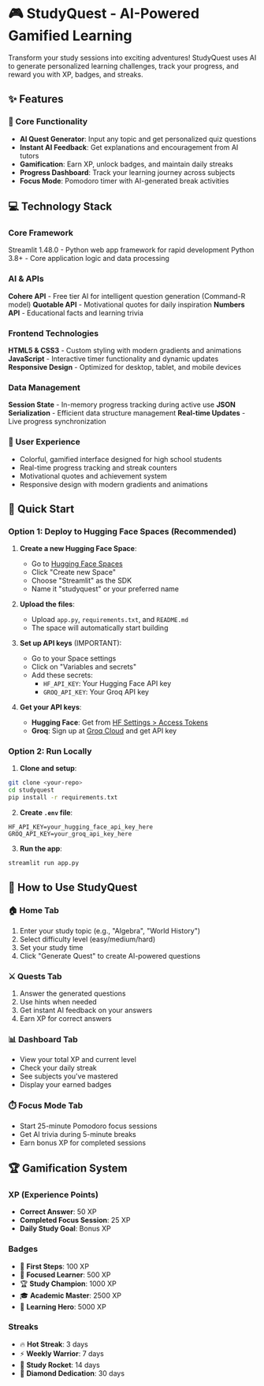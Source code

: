# 🎮 StudyQuest - AI-Powered Gamified Learning

Transform your study sessions into exciting adventures! StudyQuest uses AI to generate personalized learning challenges, track your progress, and reward you with XP, badges, and streaks.

## ✨ Features

### 🎯 Core Functionality
- **AI Quest Generator**: Input any topic and get personalized quiz questions
- **Instant AI Feedback**: Get explanations and encouragement from AI tutors
- **Gamification**: Earn XP, unlock badges, and maintain daily streaks
- **Progress Dashboard**: Track your learning journey across subjects
- **Focus Mode**: Pomodoro timer with AI-generated break activities

## 💻 Technology Stack
### Core Framework

Streamlit 1.48.0 - Python web app framework for rapid development
Python 3.8+ - Core application logic and data processing

### AI & APIs

**Cohere API** - Free tier AI for intelligent question generation (Command-R model)
**Quotable API** - Motivational quotes for daily inspiration
**Numbers API** - Educational facts and learning trivia

### Frontend Technologies

**HTML5 & CSS3** - Custom styling with modern gradients and animations
**JavaScript** - Interactive timer functionality and dynamic updates
**Responsive Design** - Optimized for desktop, tablet, and mobile devices

### Data Management

**Session State** - In-memory progress tracking during active use
**JSON Serialization** - Efficient data structure management
**Real-time Updates** - Live progress synchronization

### 🎨 User Experience
- Colorful, gamified interface designed for high school students
- Real-time progress tracking and streak counters
- Motivational quotes and achievement system
- Responsive design with modern gradients and animations

## 🚀 Quick Start

### Option 1: Deploy to Hugging Face Spaces (Recommended)

1. **Create a new Hugging Face Space**:
   - Go to [Hugging Face Spaces](https://huggingface.co/spaces)
   - Click "Create new Space"
   - Choose "Streamlit" as the SDK
   - Name it "studyquest" or your preferred name

2. **Upload the files**:
   - Upload `app.py`, `requirements.txt`, and `README.md`
   - The space will automatically start building

3. **Set up API keys** (IMPORTANT):
   - Go to your Space settings
   - Click on "Variables and secrets"
   - Add these secrets:
     - `HF_API_KEY`: Your Hugging Face API key
     - `GROQ_API_KEY`: Your Groq API key

4. **Get your API keys**:
   - **Hugging Face**: Get from [HF Settings > Access Tokens](https://huggingface.co/settings/tokens)
   - **Groq**: Sign up at [Groq Cloud](https://console.groq.com/) and get API key

### Option 2: Run Locally

1. **Clone and setup**:
```bash
git clone <your-repo>
cd studyquest
pip install -r requirements.txt
```

2. **Create `.env` file**:
```env
HF_API_KEY=your_hugging_face_api_key_here
GROQ_API_KEY=your_groq_api_key_here
```

3. **Run the app**:
```bash
streamlit run app.py
```

## 📱 How to Use StudyQuest

### 🏠 Home Tab
1. Enter your study topic (e.g., "Algebra", "World History")
2. Select difficulty level (easy/medium/hard)
3. Set your study time
4. Click "Generate Quest" to create AI-powered questions

### ⚔️ Quests Tab
1. Answer the generated questions
2. Use hints when needed
3. Get instant AI feedback on your answers
4. Earn XP for correct answers

### 📊 Dashboard Tab
- View your total XP and current level
- Check your daily streak
- See subjects you've mastered
- Display your earned badges

### ⏱️ Focus Mode Tab
- Start 25-minute Pomodoro focus sessions
- Get AI trivia during 5-minute breaks
- Earn bonus XP for completed sessions

## 🏆 Gamification System

### XP (Experience Points)
- **Correct Answer**: 50 XP
- **Completed Focus Session**: 25 XP
- **Daily Study Goal**: Bonus XP

### Badges
- 🌟 **First Steps**: 100 XP
- 🎯 **Focused Learner**: 500 XP
- 🏆 **Study Champion**: 1000 XP
- 🎓 **Academic Master**: 2500 XP
- 🦸 **Learning Hero**: 5000 XP

### Streaks
- 🔥 **Hot Streak**: 3 days
- ⚡ **Weekly Warrior**: 7 days
- 🚀 **Study Rocket**: 14 days
- 💎 **Diamond Dedication**: 30 days

